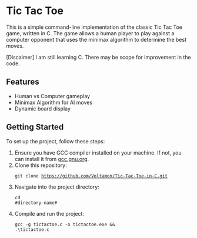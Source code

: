 <!DOCTYPE html>
<html lang="en">
<head>
</head>
<body>
    <h1>Tic Tac Toe</h1>
    <p>This is a simple command-line implementation of the classic Tic Tac Toe game, written in C. The game allows a human player to play against a computer opponent that uses the minimax algorithm to determine the best moves.

[Discaimer] I am still learning C. There may be scope for improvement in the code.</p>
    <h2>Features</h2>
    <ul>
        <li>Human vs Computer gameplay</li>
        <li>Minimax Algorithm for AI moves</li>
        <li>Dynamic board display</li>
    </ul>
    <h2>Getting Started</h2>
    <p>To set up the project, follow these steps:</p>
    <ol>
        <li>Ensure you have GCC compiler installed on your machine. If not, you can install it from <a href="https://gcc.gnu.org/install/download.html">gcc.gnu.org</a>.</li>
        <li>Clone this repository:</li>
        <pre><code>git clone https://github.com/Voltamon/Tic-Tac-Toe-in-C.git</code></pre>
        <li>Navigate into the project directory:</li>
        <pre><code>cd #directory-name#</code></pre>
        <li>Compile and run the project:</li>
        <pre><code>gcc -g tictactoe.c -o tictactoe.exe && .\tictactoe.c</code></pre>
    </ol>
</body>
